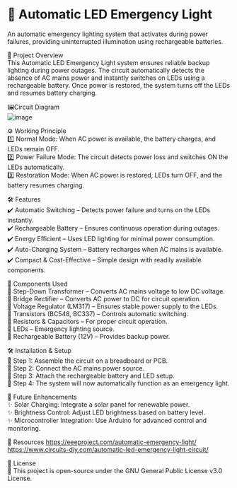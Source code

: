 # 🚨 Automatic LED Emergency Light
An automatic emergency lighting system that activates during power failures, providing uninterrupted illumination using rechargeable batteries.

🚀 Project Overview  
This Automatic LED Emergency Light system ensures reliable backup lighting during power outages. The circuit automatically detects the absence of AC mains power and instantly switches on LEDs using a rechargeable battery. Once power is restored, the system turns off the LEDs and resumes battery charging.

🖼️Circuit Diagram  
![image](https://github.com/user-attachments/assets/1ccdb080-1700-4a8d-b754-28e783bc1e4e)

⚙️ Working Principle  
1️⃣ Normal Mode: When AC power is available, the battery charges, and LEDs remain OFF.  
2️⃣ Power Failure Mode: The circuit detects power loss and switches ON the LEDs automatically.  
3️⃣ Restoration Mode: When AC power is restored, LEDs turn OFF, and the battery resumes charging.  

🛠️ Features  
✔️ Automatic Switching – Detects power failure and turns on the LEDs instantly.  
✔️ Rechargeable Battery – Ensures continuous operation during outages.  
✔️ Energy Efficient – Uses LED lighting for minimal power consumption.  
✔️ Auto-Charging System – Battery recharges when AC mains is available.  
✔️ Compact & Cost-Effective – Simple design with readily available components.  

🔧 Components Used  
🔹 Step-Down Transformer – Converts AC mains voltage to low DC voltage.  
🔹 Bridge Rectifier – Converts AC power to DC for circuit operation.  
🔹 Voltage Regulator (LM317) – Ensures stable power supply to the LEDs.  
🔹 Transistors (BC548, BC337) – Controls automatic switching.  
🔹 Resistors & Capacitors – For proper circuit operation.  
🔹 LEDs – Emergency lighting source.  
🔹 Rechargeable Battery (12V) – Provides backup power.  

🛠️ Installation & Setup  
🔹 Step 1: Assemble the circuit on a breadboard or PCB.  
🔹 Step 2: Connect the AC mains power source.  
🔹 Step 3: Attach the rechargeable battery and LED setup.  
🔹 Step 4: The system will now automatically function as an emergency light.  

🔮 Future Enhancements  
✨ Solar Charging: Integrate a solar panel for renewable power.  
✨ Brightness Control: Adjust LED brightness based on battery level.  
✨ Microcontroller Integration: Use Arduino for advanced control and monitoring.  

📂 Resources
https://eeeproject.com/automatic-emergency-light/
https://www.circuits-diy.com/automatic-led-emergency-light-circuit/


📜 License  
📌 This project is open-source under the GNU General Public License v3.0 License.
